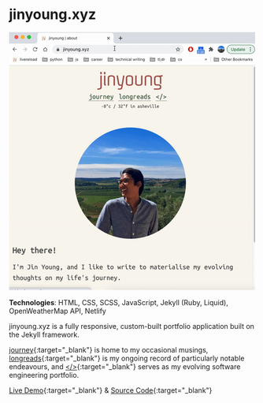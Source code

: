 # jinyoung.xyz

<a href="https://jinyoungch0i.github.io/checkedin./">
    <img src="dev/assets/images/xyz.gif" alt='jinyoung.xyz dynamic demo'>
</a>

**Technologies**: HTML, CSS, SCSS, JavaScript, Jekyll (Ruby, Liquid), OpenWeatherMap API, Netlify

jinyoung.xyz is a fully responsive, custom-built portfolio application built on the Jekyll framework. 

[journey](https://jinyoung.xyz/journey){:target="_blank"} is home to my occasional musings, [longreads](https://jinyoung.xyz/longreads){:target="_blank"} is my ongoing record of particularly notable endeavours, and [</>](https://jinyoung.xyz/dev){:target="_blank"} serves as my evolving software engineering portfolio.

[Live Demo](https://jinyoungch0i.github.io/){:target="_blank"} & [Source Code](https://github.com/jinyoungch0i/jinyoungchoi.github.io){:target="_blank"}
